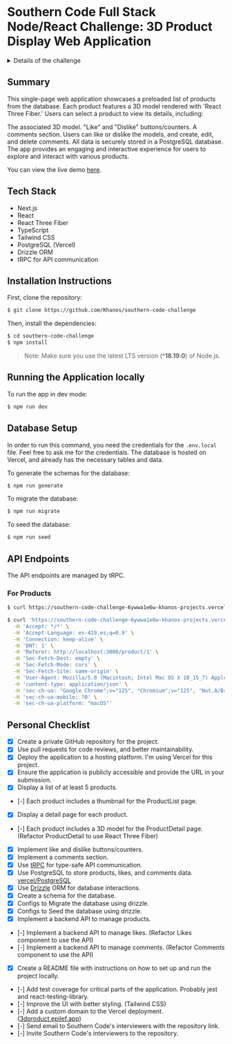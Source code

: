 # Southern Code Full Stack Node/React Challenge: 3D Product Display Web Application

<details>
  <summary>Details of the challenge </summary>
  
  ## Objective
  Create a single-page web application that displays a list of products (preloaded in the database). Each product is associated with a 3D model rendered using 'React Three Fiber'. Users can select a product to view its details, including:
  - The associated 3D model.
  - "Like" and "Dislike" buttons/counters.
  - Comments section.

  Users can like or dislike the models and create, edit, and delete comments. Data is stored in a PostgreSQL database.

  ## Features
  - Display a list of at least 5 products.
  - Each product includes a 3D model, likes, dislikes, and comments.
  - Users can interact with products through likes/dislikes and comments.
  - Backend API to manage products, likes, and comments.

  ## Important Notes
  - You can use any 3D models you like. Free models can be found at [Sketchfab](https://sketchfab.com/).
  - Upload 3D models to a file bucket service such as [Uploadthing](https://www.uploadthing.com).
  - Suggested product structure: `{ id, name, modelFileName, likes, dislikes, comments }`.
  - User management/login is not in scope.

  ## Tech Stack
  - **Frontend**: React, React Three Fiber, TypeScript
  - **Backend**: Node.js (any framework or strategy is allowed), TypeScript
  - **Database**: PostgreSQL

  ## Bonus Points
  - [x] tRPC for API communication
  - [x] Drizzle ORM for database interactions
  - [-] Material UI for UI components. **(Used Tailwind CSS instead)**
  - [-] At least some tests. **(WIP)**

  ## Functional Requirements
  ### Frontend
  - Use React for the frontend.
  - Use React Three Fiber for rendering 3D models.
  - Display a list of products.
  - Allow users to select a product to view its 3D model.
  - Enable users to like or dislike the 3D models.
  - Allow users to create, edit, and delete comments for each product.

  ### Backend
  - Use Node.js with a framework like Express, Nest.js, or Fastify.
  - Implement API endpoints for managing products, likes, and comments.
  - Use tRPC for type-safe API communication (bonus).
  - Use Drizzle ORM for database interactions (bonus).

  ### Database
  - Use PostgreSQL to store products, likes, and comments data.

  ### Code Quality
  - Write clean, maintainable code.
  - Use TypeScript for type safety.
  - Implement code quality standards (e.g., linting and formatting with ESLint and Prettier).

  ### Testing
  - Write tests to cover critical parts of the application.

  ### Deployment
  - Deploy the application to a hosting platform (Vercel is recommended but not mandatory).
  - Ensure the application is publicly accessible and provide the URL in your submission.

  ## Submission Guidelines
  1. **Code Repository**
    - Create a private GitHub repository for your project.
    - Include a README file with instructions on how to set up and run the project locally.
    - Invite Southern Code's interviewers to the repository.

  2. **Deployment**
    - Provide the URL to the deployed application.

  3. **Documentation**
    - Include documentation on the API endpoints.
    - Describe any architectural decisions or trade-offs made during development.

</details>

## Summary
This single-page web application showcases a preloaded list of products from the database. Each product features a 3D model rendered with 'React Three Fiber.' Users can select a product to view its details, including:

The associated 3D model.
"Like" and "Dislike" buttons/counters.
A comments section.
Users can like or dislike the models, and create, edit, and delete comments. All data is securely stored in a PostgreSQL database. The app provides an engaging and interactive experience for users to explore and interact with various products.

You can view the live demo [here](https://southern-code-challenge-6ywwa1e6w-khanos-projects.vercel.app/).

## Tech Stack
- Next.js
- React
- React Three Fiber
- TypeScript
- Tailwind CSS
- PostgreSQL (Vercel)
- Drizzle ORM
- tRPC for API communication


## Installation Instructions
First, clone the repository:
```bash
$ git clone https://github.com/Khanos/southern-code-challenge
```

Then, install the dependencies:
```bash
$ cd southern-code-challenge
$ npm install
```
> Note: Make sure you use the latest LTS version (**^18.19.0**) of Node.js.

## Running the Application locally

To run the app in dev mode:
```bash
$ npm run dev
```

## Database Setup
In order to run this command, you need the credentials for the `.env.local` file. Feel free to ask me for the credentials. The database is hosted on Vercel, and already has the necessary tables and data.

To generate the schemas for the database: 
```bash
$ npm run generate
```

To migrate the database:
```bash
$ npm run migrate
```

To seed the database:
```bash
$ npm run seed
```

## API Endpoints
The API endpoints are managed by tRPC.

### For Products
```bash
$ curl https://southern-code-challenge-6ywwa1e6w-khanos-projects.vercel.app/api/trpc/getProducts

$ curl 'https://southern-code-challenge-6ywwa1e6w-khanos-projects.vercel.app/api/trpc/getProductById?batch=1&input=%7B%220%22%3A1%7D' \
  -H 'Accept: */*' \
  -H 'Accept-Language: es-419,es;q=0.9' \
  -H 'Connection: keep-alive' \
  -H 'DNT: 1' \
  -H 'Referer: http://localhost:3000/product/1' \
  -H 'Sec-Fetch-Dest: empty' \
  -H 'Sec-Fetch-Mode: cors' \
  -H 'Sec-Fetch-Site: same-origin' \
  -H 'User-Agent: Mozilla/5.0 (Macintosh; Intel Mac OS X 10_15_7) AppleWebKit/537.36 (KHTML, like Gecko) Chrome/125.0.0.0 Safari/537.36' \
  -H 'content-type: application/json' \
  -H 'sec-ch-ua: "Google Chrome";v="125", "Chromium";v="125", "Not.A/Brand";v="24"' \
  -H 'sec-ch-ua-mobile: ?0' \
  -H 'sec-ch-ua-platform: "macOS"'
```

## Personal Checklist
- [x] Create a private GitHub repository for the project.
- [x] Use pull requests for code reviews, and better maintainability.
- [x] Deploy the application to a hosting platform. I'm using Vercel for this project.
- [x] Ensure the application is publicly accessible and provide the URL in your submission.
- [x] Display a list of at least 5 products.
- [-] Each product includes a thumbnail for the ProductList page.
- [x] Display a detail page for each product.
- [-] Each product includes a 3D model for the ProductDetail page. (Refactor ProductDetail to use React Three Fiber)
- [x] Implement like and dislike buttons/counters.
- [x] Implement a comments section.
- [x] Use [tRPC](https://trpc.io/) for type-safe API communication.
- [x] Use PostgreSQL to store products, likes, and comments data. [vercel/PostgreSQL](https://vercel.com/docs/storage/vercel-postgres)
- [x] Use [Drizzle](https://orm.drizzle.team/) ORM for database interactions.
- [x] Create a schema for the database.
- [x] Configs to Migrate the database using drizzle.
- [x] Configs to Seed the database using drizzle.
- [x] Implement a backend API to manage products.
- [-] Implement a backend API to manage likes. (Refactor Likes component to use the API)
- [-] Implement a backend API to manage comments. (Refactor Comments component to use the API)
- [x] Create a README file with instructions on how to set up and run the project locally.
- [-] Add test coverage for critical parts of the application. Probably jest and react-testing-library.
- [-] Improve the UI with better styling. (Tailwind CSS)
- [-] Add a custom domain to the Vercel deployment. ([3dproduct.epilef.app](https://epilef.org))
- [-] Send email to Southern Code's interviewers with the repository link.
- [-] Invite Southern Code's interviewers to the repository.


